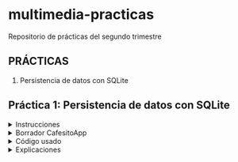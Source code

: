 # multimedia-practicas

Repositorio de prácticas del segundo trimestre

## PRÁCTICAS

1. Persistencia de datos con SQLite


## Práctica 1: Persistencia de datos con SQLite
<details>
  <summary>Instrucciones</summary>
  <p>
    Tenéis que una aplicación para gestionar una lista de clientes de cualquier tipo con campos: Nombre y Apellidos, email, teléfono fijo y móvil.
1.- Se podrá visualizar todos los elementos de la lista en un ListView. Desde el ListView se podrá seleccionar un elemento para mostrarlo en detalle, modificarlo, o borrarlo.
2.- Se podrá insertar un elemento y borrar toda la lista.
3.- Los elementos se guardarán en una base de datos SQLite.
4.- Al salir se guardarán un dato cualquiera, la fecha y la hora en key-values, que se mostrarán al arrancar la aplicación en un Toast.

Sobre el punto 4, dentro de la persistencia de datos cómo habréis podido ver en el tercer enlace se encuentra el almacenamiento clave/valor de las preferencias de la aplicación. Haciendo uso de las preferencias de la aplicación y de los eventos de una actividad (https://multimedia.codeandcoke.com/_detail/apuntes:activity_lifecycle.png?id=apuntes%3Aandroid) debéis de guardar la fecha y hora al cerrar la actividad (onclose) y mostrar el toast al iniciar (oncreate). La primera vez que no tenga datos, podéis escribir o la fecha y hora actual o un mensaje de "Primera vez".
  </p>
  <p>https://developer.android.com/training/data-storage/sqlite</p>
  <p>http://www.hermosaprogramacion.com/2014/10/android-sqlite-bases-de-datos/</p>
  <p>http://developer.android.com/intl/es/training/basics/data-storage/index.html</p>
  <p>http://www.developandsys.es/shared-preferences/</p>
</details>

<details>
  <summary>Borrador CafesitoApp</summary>

### CafesitoApp

#### Objetivo
Una aplicación para que no olvidar devolver ese cafelito al que nos invitaron

#### Estructura Datos

Clase Cafetero
  - NombreCompleto (Nombre, apellidos, sobrenombre etc.)
  - Mv(puede server para hacer un Bizum, mandarle un whatsapp)
  - numCafe: Integer (nº de cafés que le debemos)
  - tipoCafe (descripcion de cómo le gusta el café)

#### Activities
Activities
1. Lista de cafeteros: Nombre-----NumCafe (tlf no aparece)->ListaCafeteros
    - Botón flotante: nuevo cafetero
    - Deslizas derecha: elimina un cafetero
    - Botón flotante: eliminar todos
2. Cafetero: Al pulsar sobre un cafetero me muestra una pantalla en grande con:
    - Nombre: Arriba centrado (banda ancha ocupa toda la pantalla)
    - Mv: debajo
    - numCafe que le debemos: en grande
    - tipo café: cómo le gusta el café: LinedTextView - descripción de cómo le gusta el café
    -MODO VISION: Muestra los datos
    -MODO EDICIÓN: Modo edición-> Al hacer doble click nos deja editar todos los campos
3. EliminarTodos: sale un botón rojo que, al darle, se eliminan todos los cafeteros

#### Aspecto
  Colores marrones

#### Compatibilidad
  Desde 8.0 (Oreo)

#### Idea
  Si desplazo a la izquierda disminuye
  Si desplazo a la derecha aumenta
  Si es cero y desplazo a la izquierda elimino ítem
  Si pantalla principal, en el toolbar hay un botón que lleva a actividad 3 (ElimintarTodos)
</details>

<details>
  <summary>Código usado</summary>

  #### Interfaces
    * View.OnClickListener
    * Parceable
    * OnCafeteroListener(custom): onCafeteroClick()
    
  #### Clase: métodos
    * Activity: startActivity(); getActivity(); getIntent(); finish();
    * Log: d(); i() ;
    * RecyclerView.ViewHolder: setText(); getAdapterPosition()
    * RecyclerView.Adapter<>: onCreateViewHolder(); onBindViewHolder(); getItemCount()
    * View: findViewById(); setOnClickListener(); getLineHeight(); getHeight(); onDraw(); setVisibility();setBackgroundColor();    setTextColor();
    * ArrayList<>: get(); size(); remove();
    * LayoutInflater: from(); inflate()
    * ViewGroup: getContext();
    * LinearLayoutManager
    * RecyclerView: setLayoutManager(); setAdapter(); addItemDecoration()
    * RecyclerView.ItemDecoration: getItemOffSets()
    * Rect
    * AppCompatActivity: setSupportActionBar(); setTitle()
    * Intent: putExtra(); getParceableExtra(); hasExtra()
    * Rect
    * Paint: setStyle(); setSTrokeWidth(); setColor()
    * Canvas: drawLine()
    * TextView: getLineBounds()
    * ItemTouchHelper.SimpleCallback: onSwiped()
    * ItemTouchHelper: attachToRecyclerView();

    
  #### GUI Elements: atributo=valor
    * LinearLayout: orientation; weightSum; background; gravity
    * View
    * TextView: lines; textSize; padding; textColor; textSize; layout_margin_start; setText(); imeOptions="flagNoExtractUi"
    * RecyclerView: orientation; padding; layout_behaviour="@string/appbar_scrolling_view_behaviour"
    * CoordinatorLayout
    * AppBarLayout
    * ToolBar: layout_height="?attr/actionBarSize"; layout_scrollFlags="scroll"
    * include
    * LinearLayout
    * ConstraintLayout
    * RelativeLayout: visibility="visible/gone";
    * ImageButton: layout_centerInParent; background ="?attr/selectableItemBackGround"
    * LinedEditText(custom)
    * shape: shape="rectangle"
      * stroke: width; color
      * corner: radius
      * solid: color;
    

  
  #### Otros recursos usados
    * themes.xml
    * colors.xml
    * values.xml (acceso a través de ?attr) & (acceso a través de "@string/appbar_scrolling...)
    * AndroidManifest.xml

  #### Room Persistence Library
    * @Entity(tableName = "NombreTabla")
    * @ColumnInfo(name = "NombreColumna")
    * @Ignore
    * @PrimaryKey(autoGenerate = "true")
    * @NonNull

  
</details>

<details>
  <summary>Explicaciones</summary>

  #### Implementación del RecyclerView
    1. Crear layout para un solo item (layout_cafetero_list_item.xml)
    2. Crear el adaptador
      1. Creamos clase java
      2. Anidamos una clase que hereda de RecyclerVew.ViewHolder. En ella añadimos atributos y referenciamos los widgets.
      3. En la clase adaptadora añadimos herencia de RecyclerView.Adapter. Le pasamos como tipo la clase anidada.
      4. Añadimos un ArrayList a la clase adaptadora
      5. Sobreescribimos
        * onCreateViewHolder() 
          1. `View view = LayoutInflater.from(viewGroup.getContext()).inflate(R.layout.nombreLayout, viewGroup, false );`
          2. return new ViewHolder(view)
        * onBindViewHolder()
          1. viewHolder.atributo.setText(array.get(pos)).getNombreAtributo()) -> por cada widget
    3. Implementar el widget
      1. Añadimos un RecyclerView al layout que muestra la lista de ítems
      2. En Java
        * Referenciamos: Array, adaptador y recyclerview
        * Pasamos al recyclerview una instancia del adaptador y una instancia de LinearLayoutManager

  #### Separar los items con ItemDecorator
    1. Se crea una clase que herede de RecyclerView.ItemDecoration
    2. Se sobreescribe getItemOffset
    3. Se le pasa una instancia de este objeto al recyclerview

  #### Añadir un ActionBar personalizado con comportamiento
    1. Desactivar el ActionBar por defecto: en themes.xml sustituir DarkActionBar por NoActionBar
    2. Seguir la documentacion de https://material.io/components/app-bars-top/android#using-top-app-bars
  
  #### Implementar OnClickListener (buenas prácticas)
    Resumen: Definimos una interfaz, que será ejecutada por cada ítem cuando se click sobre él.

    Aclaración: Cada ítem del recyclerview es un ViewHolder

    Para entender mejor la implementación pensemos en lo que queremos que ocurra desde el punto de vista de la ejecución.

    Ejecución:
      1. El Activity implementa una interfaz
      2. El Activity, al instanciar el adaptador, le pasa dicha interfaz.
      3. Dentro de la clase adaptadora, ésta instancia la interfaz y se la pasa a ViewHolder
      4. Dentro de ViewHolder, ésta clase implementa la interfaz OnClickListener
      5. ViewHolder, cada vez que crea un ítem, le aplica OnClickListener (ahora cada ítem notará clicks)
      6. ViewHolder sobreescribe onClick(), donde usa la interfaz, invoca el método onCafeteroClick pasándole la posición del ítem
      7. ¿Cómo le pasa la posición del ítem? Usando el método getAdapterPosition()

    Implementación:

    1. En clase Adaptadora: Definimos, instanciamos y pasamos a la clase anidada la Interfaz:
    2. En clase anidada ViewHolder: 
      * Implementa OnClickListener
      * Aplica OnClickListener a cada ítem
      * Sobreescribe onClick: usa la interfaz y le pasa la posición del ítem como parámetro gracias a getAdapterPosition()
    3. Sobreescribimos onClick() 

  Interfaz:
  ```java
  public interface OnCafeteroListener{
      void onCafeteroClick(Integer position);
  }
  ```
  Sobreescritura de onClick()

  ```java
  @Override
        public void onClick(View v) {
            onCafeteroListener.onCafeteroClick(getAdapterPosition());
        }
  ```

  #### Creación de activity nº 2 + mandar objetos entre activity1 y activity2(Cafetero Activity)

  Resumen: 
    - Este activity mostrará los detalles de cada ítem. 
    - Tendrá dos modos: Lectura y Escritura

    1. Crear Empty Activity usando generandor de código(genera layout y lo añade a androidManifest.xml )
    2. Hacer el objeto Parcelable (añadir métodos + implementación)
    3. Crear un Intent y adjuntarle un Bundle con el objeto deseado
    4. Recuperar el objeto en el activity nº2
    5. Con el método getIntent().hasExtra() podemo discriminar de qué activity viene el Itent

  #### Algunas notas sobre Layouts

    * weightSum: Si un elto padre tiene 100 como valor, podemos poner después el atributo layout_weight a los hijos para que ocupen un porcentaje del mismo, no sin antes poner layout_height/width a 0dp.
    * RelativeLayout: permite usar layout_centerInParent en los hijos. Es útil para manejar botones e imágenes centradas.
    * <include layout=""> permite anidar unos layouts dentro de otros y tener el código modularizado.
    * android:gravity es muy útil para posicionar texto
  
  #### Crear el componente AppCompatEditText

  Resumen: Crearemos un EditText personalizado, que tiene dibujadas líneas como si fuera papel de un cuaderno de notas.

    1. Crear una clase java que herede de AppCompatEditText
    2. Usar constructor que tenga el objeto AttributeSet como parámetro (importante)
    3. Sobreescribir onDraw() y, usando el objeto Rect + Paint dibujar líneas (ver código)
    4. Referenciar dicho componente en el layout

  #### Usar un drawable <shape> para redondear bordes
    1. Crear un drawable resource
    2. Usar <shape><stroke><corners> para definir el borde deseado
    3. Añadir al widget el atributo background referenciando el drawable.xml creado (mirar codigo)

  #### View + Edit en el mismo activity

    Resumen: Decido diseñar la app de tal manera que la opción READ y la opción EDIT del CRUD se muestren en la misma activity.
    Lo que hago es guardar un estado del activity en la variable "modo". Cuando se pulsa el botón flotante los widgets cambian de
    color, algunos desaparecen de la vista (View.changevisibility()) para dar paso a EditText etc. Lo importante es que el usuario
    puede modificar los datos y, al volver a pulsar el botón flotante, el objeto se actualiza.

    Sin embargo aquí me estoy encontrando un problema y es que parece que cuando hacemos Intent.putExtra() no estamos pasando una
    referencia al objeto sino sólo la información que tiene el objeto, así cuando intento actualizar los datos del objeto para que los cambios sean permanentes, esto no ocurre.

    Así que de momento, los cambios que se hacen en el activity 1 no son permanentes. Veremos más adelante si lo puedo solucionar.
  
  ![demoCafesito1](https://media.giphy.com/media/eIXHsniyNp04pjPETN/giphy.gif)
  
  #### Implementación de ItemTouchHelper (para borrar ítem del recyclerview al desplazarlo a un lado)

    1. Instanciar una clase abstracta ItemTouchHelper.SimpleCallback pasandole como parámetros -> 0 y la dirección (mirar código)
    2. Sobreescribir el método onSwipe() ejecutando el código que queramos (borrado de un ítem + actualización del adaptador)

  #### Algunas notas sueltas

    * Para volver terminar un activity usamos finish()
    * Al añadir el atributo imeOptions y darle el valor flagNoExtractUi hace que no se tape la interfaz cuando estamos editando
      un EditText con la pantalla en horizontal.

  #### Comienzo rama-room para implementar la persistencia de datos

  ##### Establecer los Entitities
    1. Añadir dependencias de Room
    2. Hacer la POJO clas como Entity
    3. Asignar un campo para la primary key(asignando autoincrement) y poner sus getters/setters
    4. Añadimos los campos que queremos añadir a la tabla de SQLite
    5. Eliminar constructor y todos los métodos de Parceable y volver a implementarlos con el nuevo atributos (incluidos los toString)
    6. Ignorar el constructor vacío
    7. @NonNull para añadir campos que no permitan valores nulos

  ##### prueba cambio rama

  

  
  
  

</details>



